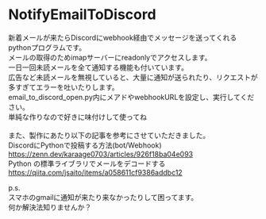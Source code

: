 # NotifyEmailToDiscord
新着メールが来たらDiscordにwebhook経由でメッセージを送ってくれるpythonプログラムです。<br>
メールの取得のためimapサーバーにreadonlyでアクセスします。<br>
一日一回未読メールを全て通知する機能も付いています。<br>
広告など未読メールを無視していると、大量に通知が送られたり、リクエストが多すぎてエラーを吐いたりします。<br>
email_to_discord_open.py内にメアドやwebhookURLを設定し、実行してください。<br>
単純な作りなので好きに味付けして使ってね<br>
<br>
また、製作にあたり以下の記事を参考にさせていただきました。<br>
DiscordにPythonで投稿する方法(bot/Webhook)<br>
https://zenn.dev/karaage0703/articles/926f18ba04e093<br>
Python の標準ライブラリでメールをデコードする<br>
https://qiita.com/jsaito/items/a058611cf9386addbc12<br>

p.s.<br>
スマホのgmailに通知が来たり来なかったりして困ってます。<br>
何か解決法知りませんか？<br>
